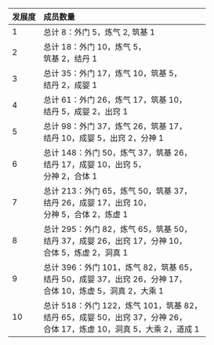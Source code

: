 | 发展度 | 成员数量                                                                                                                    |
| :----- | :-------------------------------------------------------------------------------------------------------------------------- |
| 1      | 总计 8：外门 5，炼气 2, 筑基 1                                                                                              |
| 2      | 总计 18：外门 10，炼气 5，<br>筑基 2，结丹 1                                                                                |
| 3      | 总计 35：外门 17，炼气 10，筑基 5，<br>结丹 2，成婴 1                                                                       |
| 4      | 总计 61：外门 26，炼气 17，筑基 10，<br>结丹 5，成婴 2，出窍 1                                                              |
| 5      | 总计 98：外门 37，炼气 26，筑基 17，<br>结丹 10，成婴 5，出窍 2，分神 1                                                     |
| 6      | 总计 148：外门 50，炼气 37，筑基 26，<br>结丹 17，成婴 10，出窍 5，<br>分神 2，合体 1                                       |
| 7      | 总计 213：外门 65，炼气 50，筑基 37，<br>结丹 26，成婴 17，出窍 10，<br>分神 5，合体 2，炼虚 1                              |
| 8      | 总计 295：外门 82，炼气 65，筑基 50，<br>结丹 37，成婴 26，出窍 17，分神 10，<br>合体 5，炼虚 2，洞真 1                     |
| 9      | 总计 396：外门 101，炼气 82，筑基 65，<br>结丹 50，成婴 37，出窍 26，分神 17，<br>合体 10，炼虚 5，洞真 2，大乘 1           |
| 10     | 总计 518：外门 122，炼气 101，筑基 82，<br>结丹 65，成婴 50，出窍 37，分神 26，<br>合体 17，炼虚 10，洞真 5，大乘 2，道成 1 |
